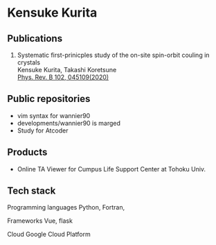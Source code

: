 # Kensuke Kurita

## Publications
1. Systematic first-prinicples study of the on-site spin-orbit couling in crystals\
Kensuke Kurita, Takashi Koretsune\
[Phys. Rev. B 102, 045109(2020)](https://journals.aps.org/prb/abstract/10.1103/PhysRevB.102.045109)

## Public repositories
- vim syntax for wannier90
- developments/wannier90 is marged
- Study for Atcoder

## Products
- Online TA Viewer for  Cumpus Life Support Center at Tohoku Univ.

## Tech stack
Programming languages
Python, Fortran, 

Frameworks
Vue, flask

Cloud
Google Cloud Platform


